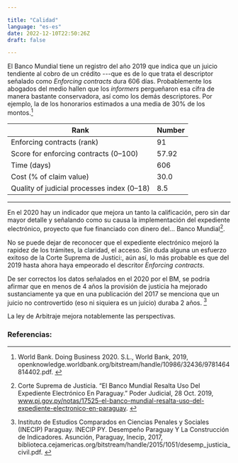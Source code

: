 ```yaml
---

title: "Calidad"
language: "es-es"
date: 2022-12-10T22:50:26Z
draft: false

---
```




El Banco Mundial tiene un registro del año 2019 que indica que un  juicio tendiente al cobro de un crédito ---que es de lo que trata el descriptor señalado como _Enforcing contracts_   dura 606 días. Probablemente los abogados del medio hallen que los _informers_ pergueñaron esa cifra de manera bastante conservadora, así como los demás descriptores. Por ejemplo, la de los honorarios estimados a una media de 30% de los montos.[^BM] 

Rank                        | Number
|-------------------------------------|--------|
Enforcing contracts (rank)            | 91
Score for enforcing contracts (0–100) | 57.92
Time (days)                           | 606
Cost (% of claim value)               | 30.0
Quality of judicial processes index (0–18) | 8.5

---

En el 2020 hay un indicador que mejora un tanto la calificación, pero sin dar mayor detalle y señalando como su causa la implementación del expediente electrónico, proyecto que fue financiado con dinero del... Banco Mundial[^CSJ].

No se puede dejar de reconocer que el expediente electrónico mejoró la rapidez de los trámites, la claridad, el acceso. Sin duda alguna un esfuerzo exitoso de la Corte Suprema de Justici:, aún así, lo más probable es que del 2019 hasta ahora haya empeorado el descritor _Enforcing contracts_.

De ser correctos los datos señalados en el 2020 por el BM, se podría afirmar que en menos de 4 años la provisión de justicia ha mejorado sustanciamente ya que en una publicación del 2017 se menciona que un juicio no controvertido (eso ni siquiera es un juicio) duraba 2 años. [^ine]

La ley de Arbitraje mejora notablemente las perspectivas.

### Referencias:

[^BM]: World Bank. Doing Business 2020. S.L., World Bank, 2019, openknowledge.worldbank.org/bitstream/handle/10986/32436/9781464814402.pdf.
‌
[^CSJ]: Corte Suprema de Justicia. “El Banco Mundial Resalta Uso Del Expediente Electrónico En Paraguay.” Poder Judicial, 28 Oct. 2019, www.pj.gov.py/notas/17525-el-banco-mundial-resalta-uso-del-expediente-electronico-en-paraguay. 
‌
[^ine]: Instituto de Estudios Comparados en Ciencias Penales y Sociales (INECIP) Paraguay. INECIP PY. Desempeño Paraguay Y La Construcción de Indicadores. Asunción, Paraguay, Inecip, 2017, biblioteca.cejamericas.org/bitstream/handle/2015/1051/desemp_justicia_civil.pdf.
‌